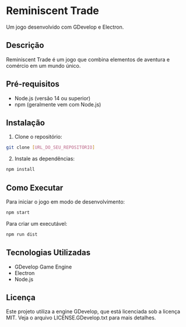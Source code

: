 # Reminiscent Trade

Um jogo desenvolvido com GDevelop e Electron.

## Descrição

Reminiscent Trade é um jogo que combina elementos de aventura e comércio em um mundo único.

## Pré-requisitos

- Node.js (versão 14 ou superior)
- npm (geralmente vem com Node.js)

## Instalação

1. Clone o repositório:
```bash
git clone [URL_DO_SEU_REPOSITÓRIO]
```

2. Instale as dependências:
```bash
npm install
```

## Como Executar

Para iniciar o jogo em modo de desenvolvimento:
```bash
npm start
```

Para criar um executável:
```bash
npm run dist
```

## Tecnologias Utilizadas

- GDevelop Game Engine
- Electron
- Node.js

## Licença

Este projeto utiliza a engine GDevelop, que está licenciada sob a licença MIT. Veja o arquivo LICENSE.GDevelop.txt para mais detalhes.